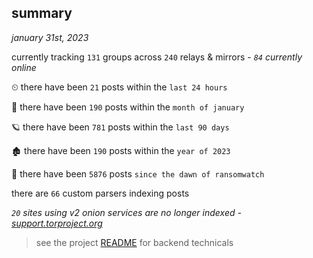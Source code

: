 
## summary
_january 31st, 2023_

currently tracking `131` groups across `240` relays & mirrors - _`84` currently online_

⏲ there have been `21` posts within the `last 24 hours`

🦈 there have been `190` posts within the `month of january`

🪐 there have been `781` posts within the `last 90 days`

🏚 there have been `190` posts within the `year of 2023`

🦕 there have been `5876` posts `since the dawn of ransomwatch`

there are `66` custom parsers indexing posts

_`20` sites using v2 onion services are no longer indexed - [support.torproject.org](https://support.torproject.org/onionservices/v2-deprecation/)_

> see the project [README](https://github.com/joshhighet/ransomwatch#ransomwatch--) for backend technicals

